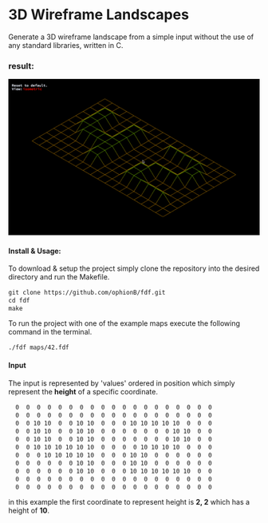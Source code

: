 # 3D Wireframe Landscapes
Generate a 3D wireframe landscape from a simple input without the use of any standard libraries, written in C.
### result:
<img src="42.gif"></br>

#### Install & Usage:
To download & setup the project simply clone the repository into the desired directory and run the Makefile.
```
git clone https://github.com/ophionB/fdf.git
cd fdf
make
```
To run the project with one of the example maps execute the following command in the terminal.
```
./fdf maps/42.fdf
```
#### Input
The input is represented by 'values' ordered in position which simply represent the <b>height</b> of a specific coordinate.
```
  0  0  0  0  0  0  0  0  0  0  0  0  0  0  0  0  0  0  0
  0  0  0  0  0  0  0  0  0  0  0  0  0  0  0  0  0  0  0
  0  0 10 10  0  0 10 10  0  0  0 10 10 10 10 10  0  0  0
  0  0 10 10  0  0 10 10  0  0  0  0  0  0  0 10 10  0  0
  0  0 10 10  0  0 10 10  0  0  0  0  0  0  0 10 10  0  0
  0  0 10 10 10 10 10 10  0  0  0  0 10 10 10 10  0  0  0
  0  0  0 10 10 10 10 10  0  0  0 10 10  0  0  0  0  0  0
  0  0  0  0  0  0 10 10  0  0  0 10 10  0  0  0  0  0  0
  0  0  0  0  0  0 10 10  0  0  0 10 10 10 10 10 10  0  0
  0  0  0  0  0  0  0  0  0  0  0  0  0  0  0  0  0  0  0
  0  0  0  0  0  0  0  0  0  0  0  0  0  0  0  0  0  0  0
```
in this example the first coordinate to represent height is <b>2, 2</b> which has a height of <b>10</b>.

